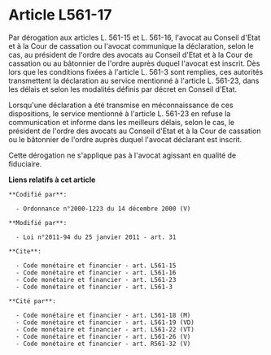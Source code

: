 # Article L561-17

Par dérogation aux articles L. 561-15 et L. 561-16, l'avocat au Conseil d'Etat et à la Cour de cassation ou l'avocat
communique la déclaration, selon le cas, au président de l'ordre des avocats au Conseil d'Etat et à la Cour de cassation ou
au bâtonnier de l'ordre auprès duquel l'avocat est inscrit. Dès lors que les conditions fixées à l'article L. 561-3 sont
remplies, ces autorités transmettent la déclaration au service mentionné à l'article L. 561-23, dans les délais et selon les
modalités définis par décret en Conseil d'Etat. 

Lorsqu'une déclaration a été transmise en méconnaissance de ces dispositions, le service mentionné à l'article L. 561-23 en
refuse la communication et informe dans les meilleurs délais, selon le cas, le président de l'ordre des avocats au Conseil
d'Etat et à la Cour de cassation                          ou le bâtonnier de l'ordre auprès duquel l'avocat déclarant est
inscrit. 

Cette dérogation ne s'applique pas à l'avocat agissant en qualité de fiduciaire.

**Liens relatifs à cet article**

	**Codifié par**:

	  - Ordonnance n°2000-1223 du 14 décembre 2000 (V)

	**Modifié par**:

	  - Loi n°2011-94 du 25 janvier 2011 - art. 31

	**Cite**:

	  - Code monétaire et financier - art. L561-15
	  - Code monétaire et financier - art. L561-16
	  - Code monétaire et financier - art. L561-23
	  - Code monétaire et financier - art. L561-3

	**Cité par**:

	  - Code monétaire et financier - art. L561-18 (M)
	  - Code monétaire et financier - art. L561-19 (VD)
	  - Code monétaire et financier - art. L561-22 (VT)
	  - Code monétaire et financier - art. L561-26 (V)
	  - Code monétaire et financier - art. R561-32 (V)
